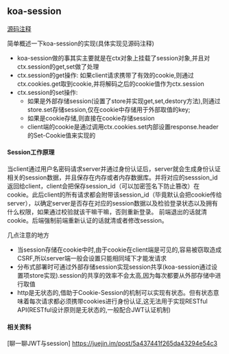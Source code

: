 ## koa-session
[源码注释](https://github.com/julyL/LearnNode/tree/master/koa2%E7%9B%B8%E5%85%B3/koa-session)

简单概述一下koa-session的实现(具体实现见源码注释)
* koa-session做的事其实主要就是在ctx对象上挂载了session对象,并且对ctx.session的get,set做了处理
* ctx.session的get操作: 如果client请求携带了有效的cookie,则通过ctx.cookies.get取到cookie,并将解码之后的cookie值作为ctx.session
* ctx.session的set操作: 
    * 如果是外部存储session(设置了store并实现get,set,destory方法),则通过store.set存储session,仅在cookie中存储用于外部取值的key;
    * 如果是cookie存储,则直接在cookie存储session
    * client端的cookie是通过调用ctx.cookies.set内部设置response.header的Set-Cookie值来实现的

#### Session工作原理

当client通过用户名密码请求server并通过身份认证后，server就会生成身份认证相关的session数据，并且保存在内存或者内存数据库。并将对应的sesssion_id返回给client，client会把保存session_id（可以加密签名下防止篡改）在cookie。此后client的所有请求都会附带该session_id（毕竟默认会把cookie传给server），以确定server是否存在对应的session数据以及检验登录状态以及拥有什么权限，如果通过校验就该干嘛干嘛，否则重新登录。
前端退出的话就清cookie。后端强制前端重新认证的话就清或者修改session。

几点注意的地方
* 当session存储在cookie中时,由于cookie在client端是可见的,容易被窃取造成CSRF,所以server端一般会设置只能相同域下才能发请求
* 分布式部署时可通过外部存储session实现session共享(koa-session通过设置项store实现).session的共享的效率不会太高,因为每次都要从外部存储中进行取值
* http是无状态的,借助于Cookie-Session的机制可以实现有状态。但有状态意味着每次请求都必须携带cookies进行身份认证,这无法用于实现RESTful API(RESTful设计原则是无状态的,一般配合JWT认证机制)

#### 相关资料

[聊一聊JWT与session] https://juejin.im/post/5a437441f265da43294e54c3


